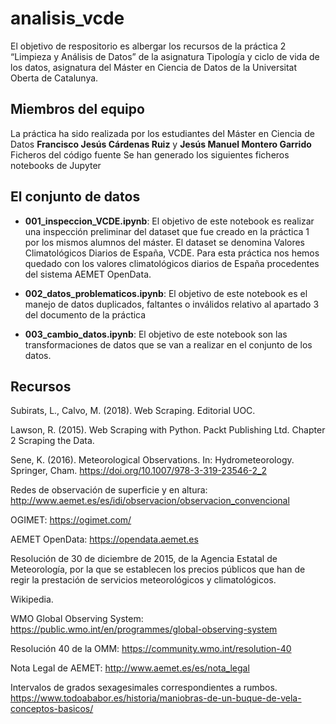 # analisis_vcde
El objetivo de respositorio es albergar los recursos de la práctica 2 “Limpieza y Análisis de Datos” de la asignatura Tipología y ciclo de vida de los datos, asignatura del Máster en Ciencia de Datos de la Universitat Oberta de Catalunya. 

## Miembros del equipo
La práctica ha sido realizada por los estudiantes del Máster en Ciencia de Datos **Francisco Jesús Cárdenas Ruiz** y **Jesús Manuel Montero Garrido**
Ficheros del código fuente
Se han generado los siguientes ficheros notebooks de Jupyter

## El conjunto de datos 

* **001_inspeccion_VCDE.ipynb**: El objetivo de este notebook es realizar una inspección preliminar del dataset que fue creado en la práctica 1 por los mismos alumnos del máster. El dataset se denomina Valores Climatológicos Diarios de España, VCDE. Para esta práctica nos hemos quedado con los valores climatológicos diarios de España procedentes del sistema AEMET OpenData. 

* **002_datos_problematicos.ipynb**: El objetivo de este notebook es el manejo de datos duplicados, faltantes o inválidos relativo al apartado 3 del documento de la práctica

* **003_cambio_datos.ipynb**: El objetivo de este notebook son las transformaciones de datos que se van a realizar en el conjunto de los datos.


## Recursos
 
 Subirats, L., Calvo, M. (2018). Web Scraping. Editorial UOC.
 
Lawson, R. (2015). Web Scraping with Python. Packt Publishing Ltd. Chapter 2 Scraping the Data.
 
Sene, K. (2016). Meteorological Observations. In: Hydrometeorology. Springer, Cham. https://doi.org/10.1007/978-3-319-23546-2_2
 
Redes de observación de superficie y en altura: http://www.aemet.es/es/idi/observacion/observacion_convencional
 
OGIMET: https://ogimet.com/
 
AEMET OpenData: https://opendata.aemet.es
 
Resolución de 30 de diciembre de 2015, de la Agencia Estatal de Meteorología, por la que se establecen los precios públicos que han de regir la prestación de servicios meteorológicos y climatológicos.
 
Wikipedia.
 
WMO Global Observing System: https://public.wmo.int/en/programmes/global-observing-system
 
Resolución 40 de la OMM: https://community.wmo.int/resolution-40
 
Nota Legal de AEMET: http://www.aemet.es/es/nota_legal
 
Intervalos de grados sexagesimales correspondientes a rumbos. https://www.todoababor.es/historia/maniobras-de-un-buque-de-vela-conceptos-basicos/

